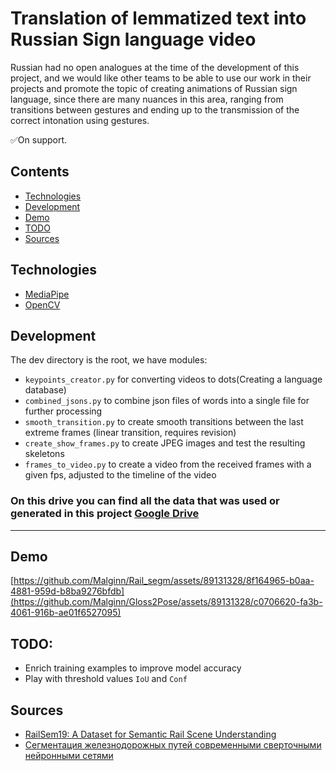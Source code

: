 # Translation of lemmatized text into Russian Sign language video
Russian had no open analogues at the time of the development of this project, and we would like other teams to be able to use our work in their projects and promote the topic of creating animations of Russian sign language, since there are many nuances in this area, ranging from transitions between gestures and ending up to the transmission of the correct intonation using gestures.

✅On support.

## Contents
- [Technologies](#Technologies)
- [Development](#Development)
- [Demo](#Demo)
- [TODO](#TODO)
- [Sources](#Sources)

## <a name="Technologies">Technologies</a>
- [MediaPipe](https://mediapipe.readthedocs.io/en/latest/)
- [OpenCV](https://opencv.org/)

## <a name="Development">Development</a>
The dev directory is the root, we have modules:
- `keypoints_creator.py` for converting videos to dots(Creating a language database)
- `combined_jsons.py` to combine json files of words into a single file for further processing
- `smooth_transition.py` to create smooth transitions between the last extreme frames (linear transition, requires revision)
- `create_show_frames.py` to create JPEG images and test the resulting skeletons
- `frames_to_video.py` to create a video from the received frames with a given fps, adjusted to the timeline of the video

### On this __drive__ you can find all the data that was used or generated in this project [Google Drive](https://drive.google.com/drive/folders/1fTvgyfbYXH-9kYn9OYU3ISHZQnuNmelm?usp=sharing)
-----------

## <a name="Demo">Demo</a>

[https://github.com/Malginn/Rail_segm/assets/89131328/8f164965-b0aa-4881-959d-b8ba9276bfdb](https://github.com/Malginn/Gloss2Pose/assets/89131328/c0706620-fa3b-4061-916b-ae01f6527095)

## <a name="TODO">TODO</a>:
- Enrich training examples to improve model accuracy
- Play with threshold values `IoU` and `Conf`


## <a name="Sources">Sources</a>
- [RailSem19: A Dataset for Semantic Rail Scene Understanding](https://openaccess.thecvf.com/content_CVPRW_2019/papers/WAD/Zendel_RailSem19_A_Dataset_for_Semantic_Rail_Scene_Understanding_CVPRW_2019_paper.pdf)
- [Сегментация железнодорожных путей современными сверточными нейронными сетями](https://www.researchgate.net/publication/371681469_Segmentacia_zeleznodoroznyh_putej_sovremennymi_svertocnymi_nejronnymi_setami)
